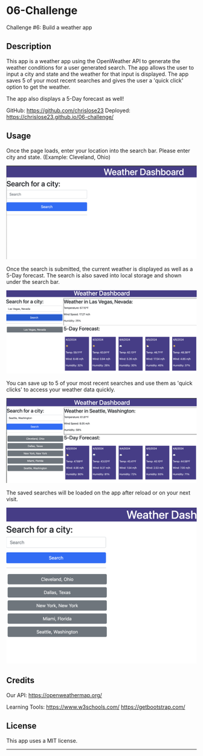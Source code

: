 # 06-Challenge
Challenge #6: Build a weather app

## Description

This app is a weather app using the OpenWeather API to generate the weather conditions for a user generated search. The app allows the user to input a city and state and the weather for that input is displayed. The app saves 5 of your most recent searches and gives the user a 'quick click' option to get the weather.

The app also displays a 5-Day forecast as well!

GitHub: https://github.com/chrislose23
Deployed: https://chrislose23.github.io/06-challenge/


## Usage

Once the page loads, enter your location into the search bar. Please enter city and state. (Example: Cleveland, Ohio)

![alt text](assets/images/Screenshot1.png)

Once the search is submitted, the current weather is displayed as well as a 5-Day forecast. The search is also saved into local storage and shown under the search bar.

![alt text](assets/images/Screenshot2.png)

You can save up to 5 of your most recent searches and use them as 'quick clicks' to access your weather data quickly.

![alt text](assets/images/Screenshot3.png)

The saved searches will be loaded on the app after reload or on your next visit.

![alt text](assets/images/Screenshot4.png)

## Credits

Our API: https://openweathermap.org/

Learning Tools: 
https://www.w3schools.com/
https://getbootstrap.com/



## License

This app uses a MIT license.

---